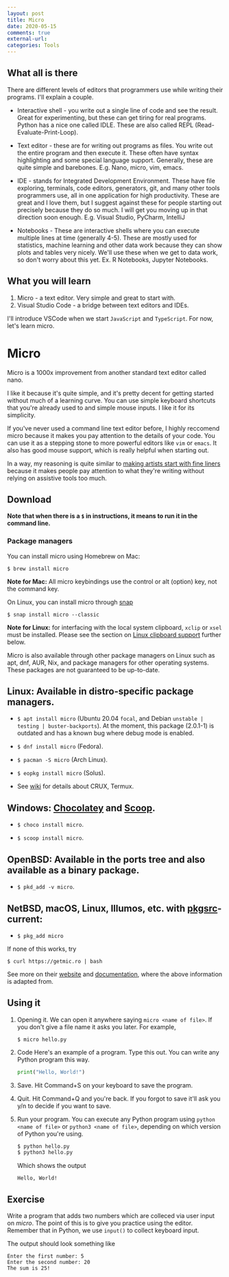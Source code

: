 ```yaml
---
layout: post
title: Micro
date: 2020-05-15
comments: true
external-url:
categories: Tools
---
```


## What all is there

There are different levels of editors that programmers use while writing their 
programs. I'll explain a couple.

* Interactive shell - you write out a single line of code and see the result. Great for experimenting, but these can get tiring for real programs. Python has a nice one called IDLE. These are also called REPL 
(Read-Evaluate-Print-Loop).

* Text editor - these are for writing out programs as files. You write out
the entire program and then execute it. These often have syntax highlighting
and some special language support. Generally, these are quite simple and barebones.
E.g. Nano, micro, vim, emacs. 

* IDE - stands for Integrated Development Environment. These have file exploring,
terminals, code editors, generators, git, and many other tools 
programmers use, all in one application for high productivity. These are great and I
love them, but I suggest against these for people starting out precisely because
they do so much. I will get you moving up in that direction soon enough.
E.g. Visual Studio, PyCharm, IntelliJ

* Notebooks - These are interactive shells where you can execute multiple 
lines at  time (generally 4-5). These are mostly used for statistics,
machine learning and other data work because they can show plots and tables very 
nicely. We'll use these when we get to data work, so don't worry about this
yet.
Ex. R Notebooks, Jupyter Notebooks. 

## What you will learn

1. Micro - a text editor. Very simple and great to start with.
3. Visual Studio Code - a bridge between text editors and IDEs.

I'll introduce VSCode when we start `JavaScript` and `TypeScript`. For now, let's learn micro.

# Micro

Micro is a 1000x improvement from another standard text editor called nano.

I like it because it's quite simple, and it's pretty decent for getting started 
without much of a learning curve. You can use simple keyboard shortcuts that you're already 
used to and simple mouse inputs. I like it for its simplicity.

If you've never used a command line text editor before, I highly reccomend micro because it makes you pay attention to the details of your code. You can use it as a stepping stone to more powerful editors like `vim` or `emacs`. It also has good mouse support, which is really helpful when starting out.

In a way, my reasoning is quite similar to [making artists start with fine liners](https://drawabox.com/article/ink) because it makes people pay attention to what they're writing without relying on assistive tools too much.

## Download

**Note that when there is a `$` in instructions, it means to run it in the command line.**

### Package managers

You can install micro using Homebrew on Mac:

```
$ brew install micro
```

**Note for Mac:** All micro keybindings use the control or alt (option) key, not the command
key.

On Linux, you can install micro through [snap](https://snapcraft.io/docs/core/install)

```
$ snap install micro --classic
```

**Note for Linux:** for interfacing with the local system clipboard, `xclip` or `xsel`
must be installed. Please see the section on [Linux clipboard support](https://github.com/zyedidia/micro#linux-clipboard-support)
further below.

Micro is also available through other package managers on Linux such as apt, dnf, AUR, Nix, and package managers for other operating systems. These packages are not guaranteed to be up-to-date.

## Linux: Available in distro-specific package managers.

* `$ apt install micro` (Ubuntu 20.04 `focal`, and Debian `unstable | testing | buster-backports`). At the moment, this package (2.0.1-1) is outdated and has a known bug where debug mode is enabled.

* `$ dnf install micro` (Fedora).

* `$ pacman -S micro` (Arch Linux).

* `$ eopkg install micro` (Solus).

* See [wiki](https://github.com/zyedidia/micro/wiki/Installing-Micro) for details about CRUX, Termux.

## Windows: [Chocolatey](https://chocolatey.org) and [Scoop](https://github.com/lukesampson/scoop).

* `$ choco install micro`.

* `$ scoop install micro`.

## OpenBSD: Available in the ports tree and also available as a binary package.

* `$ pkd_add -v micro`.

## NetBSD, macOS, Linux, Illumos, etc. with [pkgsrc](http://www.pkgsrc.org/)-current:

* `$ pkg_add micro`

If none of this works, try

```
$ curl https://getmic.ro | bash
```

See more on their [website](https://micro-editor.github.io/) and [documentation](https://github.com/zyedidia/micro#installation), where the above information is adapted from.

## Using it

1. Opening it. We can open it anywhere saying `micro <name of file>`. 
   If you don't give a file name it asks you later. For example,
   ```
   $ micro hello.py
   ```

2. Code
   Here's an example of a program. Type this out. You can write any Python program this way.
   ```python
   print("Hello, World!")
   ```

3. Save. Hit Command+S on your keyboard to save the program.

4. Quit. Hit Command+Q and you're back. If you forgot to save it'll ask you
y/n to decide if you want to save.

5. Run your program. You can execute any Python program using `python <name of file>` or `python3 <name of file>`, depending on which version of Python you're using.
   ```bash
   $ python hello.py
   $ python3 hello.py
   ```
   Which shows the output
   ```
   Hello, World!
   ```

## Exercise

Write a program that adds two numbers which are colleced via user input on *micro*. The point of this 
is to give you practice using the editor. Remember that in Python, we use `input()` to collect keyboard input.

The output should look something like
```
Enter the first number: 5
Enter the second number: 20
The sum is 25!
```